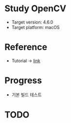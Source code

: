 # Study OpenCV

- Target version: 4.6.0
- Target platform: macOS

# Reference

- Tutorial  -> [link](https://docs.opencv.org/4.6.0/d9/df8/tutorial_root.html)

# Progress

- 기본 빌드 테스트

# TODO
